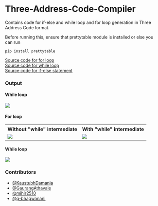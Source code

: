 # Three-Address-Code-Compiler
Contains code for if-else and while loop and for loop generation in Three Address Code format.

Before running this, ensure that prettytable module is installed or else you can run
```
pip install prettytable
```

[Source code for for loop](For_Loop/for.py)<br>
[Source code for while loop](While_Loop/while.py)<br>
[Source code for if-else statement](If_Else/if.py)


### Output

#### While loop

<img src="img/while.png">

#### For loop

<table>
    <th>
        Without "while" intermediate
    </th>
    <th>
        With "while" intermediate
    </th>
<tr>
    <td>
        <img src="img/for.png">
    </td>
    <td>
        <img src="img/for_with_intermediate.png">
    </td>
</tr>
</table>


#### While loop

<img src="img/if_else.png">

### Contributors
- [@KaustubhDamania](https://github.com/KaustubhDamania)
- [@GaurangAthavale](https://github.com/GaurangAthavale)
- [@mihir2510](https://github.com/mihir2510)
- [@g-bhagwanani](https://github.com/g-bhagwanani)


